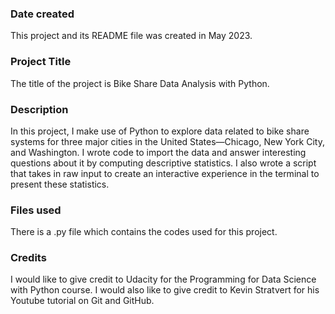 ### Date created
This project and its README file was created in May 2023.

### Project Title
The title of the project is Bike Share Data Analysis with Python.

### Description
In this project, I make use of Python to explore data related to bike share systems for three major cities in the United States—Chicago, New York City, and Washington. 
I wrote code to import the data and answer interesting questions about it by computing descriptive statistics. 
I also wrote a script that takes in raw input to create an interactive experience in the terminal to present these statistics.

### Files used
There is a .py file which contains the codes used for this project.

### Credits
I would like to give credit to Udacity for the Programming for Data Science with Python course.
I would also like to give credit to Kevin Stratvert for his Youtube tutorial on Git and GitHub.

